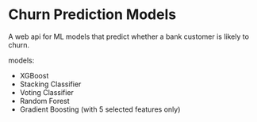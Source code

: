 # Churn Prediction Models

A web api for ML models that predict whether a bank customer is likely to churn.

models:
- XGBoost
- Stacking Classifier
- Voting Classifier
- Random Forest
- Gradient Boosting (with 5 selected features only)
